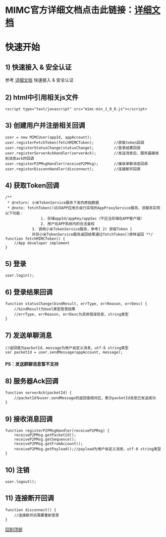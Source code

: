 # MIMC官方详细文档点击此链接：[详细文档](https://github.com/Xiaomi-mimc/operation-manual)

快速开始
===

## 1) 快速接入 & 安全认证

参考 [详细文档](https://github.com/Xiaomi-mimc/operation-manual) 快速接入 & 安全认证

## 2) html中引用相关js文件
    <script type="text/javascript" src="mimc-min_1_0_0.js"></script>
## 3) 创建用户并注册相关回调
    user = new MIMCUser(appId, appAccount);
    user.registerFetchToken(fetchMIMCToken);         //获取token回调
    user.registerStatusChange(statusChange);         //登录结果回调
    user.registerServerAckHandler(serverAck);        //发送消息后，服务器接收到消息ack的回调
    user.registerP2PMsgHandler(receiveP2PMsg);       //接收单聊消息回调
    user.registerDisconnHandler(disconnect);         //连接断开回调
## 4) 获取Token回调
    /**
     * @return: 小米TokenService服务下发的原始数据
     * @note: fetchToken()访问APP应用方自行实现的AppProxyService服务，该服务实现以下功能：
                    1. 存储appId/appKey/appSec（不应当存储在APP客户端）
                    2. 用户在APP系统内的合法鉴权
		        3. 调用小米TokenService服务，参考{ 2) 获取Token }
		        并将小米TokenService服务返回结果通过fetchToken()原样返回 **/
    function fetchMIMCToken() { 
        //App developer implement 
    }
## 5) 登录
    user.login();
## 6) 登录结果回调
    function statusChange(bindResult, errType, errReason, errDesc) {
        //bindResult为bool类型登录结果
        //errType, errReason, errDesc为具体错误信息，string类型
    }
## 7) 发送单聊消息
    //返回值为packetId，message为用户自定义消息，utf-8 string类型
    var packetId = user.sendMessage(appAccount, message);
#### PS：发送群聊消息暂不支持
## 8) 服务器Ack回调
    function serverAck(packetId) {
	    //packetId与user.sendMessage的返回值相对应，表示packetId消息已发送成功
	}
## 9) 接收消息回调
    function registerP2PMsgHandler(receiveP2PMsg) {
        receiveP2PMsg.getPacketId();
        receiveP2PMsg.getSequence();
        receiveP2PMsg.getFromAccount();
        receiveP2PMsg.getPayload();//payload为用户自定义消息，utf-8 string类型
    }  
## 10) 注销
    user.logout();
## 11) 连接断开回调
    function disconnect() {
	    //连接断开后需要重新登录
	}

[回到顶部](#readme)
